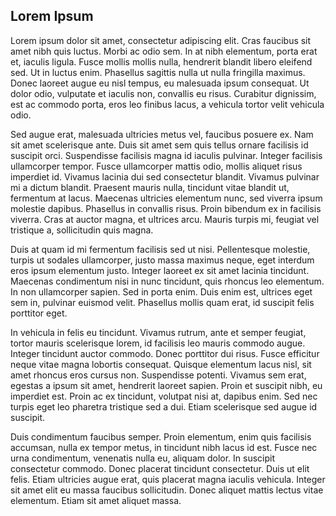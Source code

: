 ## Lorem Ipsum

Lorem ipsum dolor sit amet, consectetur adipiscing elit. Cras faucibus sit amet
nibh quis luctus. Morbi ac odio sem. In at nibh elementum, porta erat et,
iaculis ligula. Fusce mollis mollis nulla, hendrerit blandit libero eleifend
sed. Ut in luctus enim. Phasellus sagittis nulla ut nulla fringilla maximus.
Donec laoreet augue eu nisl tempus, eu malesuada ipsum consequat. Ut dolor odio,
vulputate et iaculis non, convallis eu risus. Curabitur dignissim, est ac
commodo porta, eros leo finibus lacus, a vehicula tortor velit vehicula odio.

Sed augue erat, malesuada ultricies metus vel, faucibus posuere ex. Nam sit amet
scelerisque ante. Duis sit amet sem quis tellus ornare facilisis id suscipit
orci. Suspendisse facilisis magna id iaculis pulvinar. Integer facilisis
ullamcorper tempor. Fusce ullamcorper mattis odio, mollis aliquet risus
imperdiet id. Vivamus lacinia dui sed consectetur blandit. Vivamus pulvinar mi a
dictum blandit. Praesent mauris nulla, tincidunt vitae blandit ut, fermentum at
lacus. Maecenas ultricies elementum nunc, sed viverra ipsum molestie dapibus.
Phasellus in convallis risus. Proin bibendum ex in facilisis viverra. Cras at
auctor magna, et ultrices arcu. Mauris turpis mi, feugiat vel tristique a,
sollicitudin quis magna.

Duis at quam id mi fermentum facilisis sed ut nisi. Pellentesque molestie,
turpis ut sodales ullamcorper, justo massa maximus neque, eget interdum eros
ipsum elementum justo. Integer laoreet ex sit amet lacinia tincidunt. Maecenas
condimentum nisi in nunc tincidunt, quis rhoncus leo elementum. In non
ullamcorper sapien. Sed in porta enim. Duis enim est, ultrices eget sem in,
pulvinar euismod velit. Phasellus mollis quam erat, id suscipit felis porttitor
eget.

In vehicula in felis eu tincidunt. Vivamus rutrum, ante et semper feugiat,
tortor mauris scelerisque lorem, id facilisis leo mauris commodo augue. Integer
tincidunt auctor commodo. Donec porttitor dui risus. Fusce efficitur neque vitae
magna lobortis consequat. Quisque elementum lacus nisl, sit amet rhoncus eros
cursus non. Suspendisse potenti. Vivamus sem erat, egestas a ipsum sit amet,
hendrerit laoreet sapien. Proin et suscipit nibh, eu imperdiet est. Proin ac ex
tincidunt, volutpat nisi at, dapibus enim. Sed nec turpis eget leo pharetra
tristique sed a dui. Etiam scelerisque sed augue id suscipit.

Duis condimentum faucibus semper. Proin elementum, enim quis facilisis accumsan,
nulla ex tempor metus, in tincidunt nibh lacus id est. Fusce nec urna
condimentum, venenatis nulla eu, aliquam dolor. In suscipit consectetur commodo.
Donec placerat tincidunt consectetur. Duis ut elit felis. Etiam ultricies augue
erat, quis placerat magna iaculis vehicula. Integer sit amet elit eu massa
faucibus sollicitudin. Donec aliquet mattis lectus vitae elementum. Etiam sit
amet aliquet massa.
